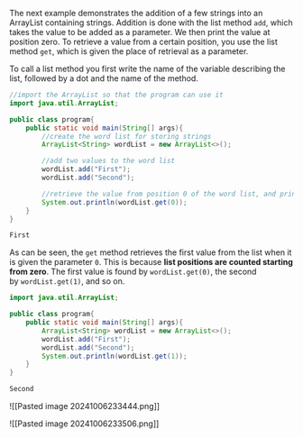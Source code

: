 The next example demonstrates the addition of a few strings into an ArrayList containing strings. Addition is done with the list method `add`, which takes the value to be added as a parameter. We then print the value at position zero. To retrieve a value from a certain position, you use the list method `get`, which is given the place of retrieval as a parameter.

To call a list method you first write the name of the variable describing the list, followed by a dot and the name of the method.

```Java
//import the ArrayList so that the program can use it
import java.util.ArrayList;

public class program{
	public static void main(String[] args){
		//create the word list for storing strings
		ArrayList<String> wordList = new ArrayList<>();

		//add two values to the word list
		wordList.add("First");
		wordList.add("Second");

		//retrieve the value from position 0 of the word list, and print it
		System.out.println(wordList.get(0));
	}
}
```

```Java
First
```

As can be seen, the `get` method retrieves the first value from the list when it is given the parameter `0`. This is because **list positions are counted starting from zero**. The first value is found by `wordList.get(0)`, the second by `wordList.get(1)`, and so on.

```Java
import java.util.ArrayList;

public class program{
	public static void main(String[] args){
		ArrayList<String> wordList = new ArrayList<>();
		wordList.add("First");
		wordList.add("Second");
		System.out.println(wordList.get(1));
	}
}
```

```Java
Second
```

![[Pasted image 20241006233444.png]]

![[Pasted image 20241006233506.png]]
